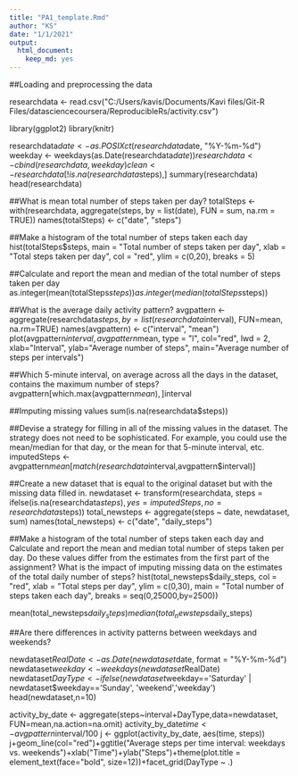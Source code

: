 ```yaml
---
title: "PA1_template.Rmd"
author: "KS"
date: "1/1/2021"
output:
  html_document:
    keep_md: yes
---
```




##Loading and preprocessing the data

researchdata <- read.csv("C:/Users/kavis/Documents/Kavi files/Git-R Files/datasciencecoursera/ReproducibleRs/activity.csv")
        
library(ggplot2)
library(knitr)

researchdata$date <- as.POSIXct(researchdata$date, "%Y-%m-%d")
weekday <- weekdays(as.Date(researchdata$date))
researchdata <- cbind(researchdata,weekday)
clean <- researchdata[!is.na(researchdata$steps),]
summary(researchdata)
head(researchdata)

##What is mean total number of steps taken per day?
totalSteps <- with(researchdata, aggregate(steps, 
                                           by = list(date), 
                                           FUN = sum,
                                           na.rm = TRUE))
names(totalSteps) <- c("date", "steps")

##Make a histogram of the total number of steps taken each day
hist(totalSteps$steps, main = "Total number of steps taken per day", 
                       xlab = "Total steps taken per day", 
                       col = "red", 
                       ylim = c(0,20), 
                       breaks = 5)
                       
##Calculate and report the mean and median of the total number of steps taken per day
as.integer(mean(totalSteps$steps))
as.integer(median(totalSteps$steps))

##What is the average daily activity pattern?
avgpattern <- aggregate(researchdata$steps, 
                        by=list(researchdata$interval), 
                        FUN=mean, 
                        na.rm=TRUE)
names(avgpattern) <- c("interval", "mean")
plot(avgpattern$interval, avgpattern$mean, 
                          type = "l", 
                          col="red", 
                          lwd = 2, 
                          xlab="Interval", 
                          ylab="Average number of steps", 
                          main="Average number of steps per intervals")
                                  
##Which 5-minute interval, on average across all the days in the dataset, contains the maximum number of steps?
avgpattern[which.max(avgpattern$mean), ]$interval

##Imputing missing values
sum(is.na(researchdata$steps))

##Devise a strategy for filling in all of the missing values in the dataset. The strategy does not need to be sophisticated. For example, you could use the mean/median for that day, or the mean for that 5-minute interval, etc.
imputedSteps <- avgpattern$mean[match(researchdata$interval,avgpattern$interval)]

##Create a new dataset that is equal to the original dataset but with the missing data filled in.
newdataset <- transform(researchdata, 
                        steps = ifelse(is.na(researchdata$steps), 
                        yes = imputedSteps, 
                        no = researchdata$steps))
total_newsteps <- aggregate(steps ~ date, newdataset, sum)
names(total_newsteps) <- c("date", "daily_steps")

##Make a histogram of the total number of steps taken each day and Calculate and report the mean and median total number of steps taken per day. Do these values differ from the estimates from the first part of the assignment? What is the impact of imputing missing data on the estimates of the total daily number of steps?
hist(total_newsteps$daily_steps, col = "red", 
                                 xlab = "Total steps per day", 
                                 ylim = c(0,30), 
                                 main = "Total number of steps taken each day",                                   breaks = seq(0,25000,by=2500))
                                 
mean(total_newsteps$daily_steps)
median(total_newsteps$daily_steps)

##Are there differences in activity patterns between weekdays and weekends?

        
newdataset$RealDate <- as.Date(newdataset$date, format = "%Y-%m-%d")
newdataset$weekday <- weekdays(newdataset$RealDate)
newdataset$DayType <- ifelse(newdataset$weekday=='Saturday' | newdataset$weekday=='Sunday', 'weekend','weekday')
head(newdataset,n=10)

activity_by_date <- aggregate(steps~interval+DayType,data=newdataset,
                              FUN=mean,na.action=na.omit)
activity_by_date$time <- avgpattern$interval/100
j <- ggplot(activity_by_date, aes(time, steps))
j+geom_line(col="red")+ggtitle("Average steps per time interval: weekdays vs. weekends")+xlab("Time")+ylab("Steps")+theme(plot.title = element_text(face="bold", size=12))+facet_grid(DayType ~ .)


